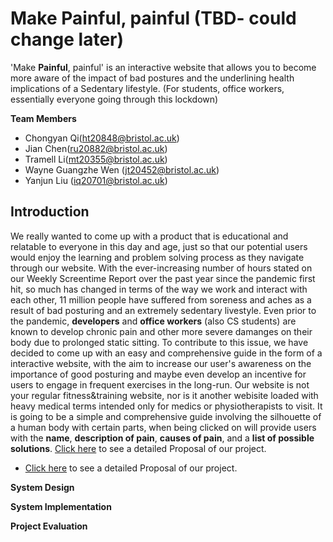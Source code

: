 # Make Painful, painful (TBD- could change later)
'Make **Painful**, painful' is an interactive website that allows you to become more aware of the impact of bad postures and the underlining health implications of a Sedentary lifestyle. (For students, office workers, essentially everyone going through this lockdown)


**Team Members**
- Chongyan Qi(ht20848@bristol.ac.uk)
- Jian Chen(ru20882@bristol.ac.uk)
- Tramell Li(mt20355@bristol.ac.uk)
- Wayne Guangzhe Wen (jt20452@bristol.ac.uk)
- Yanjun Liu (iq20701@bristol.ac.uk)

## Introduction 

We really wanted to come up with a product that is educational and relatable to everyone in this day and age, just so that our potential users would enjoy the learning and problem solving process as they navigate through our website. 
With the ever-increasing number of hours stated on our Weekly Screentime Report over the past year since the pandemic first hit, so much has changed in terms of the way we work and interact with each other, 11 million people have suffered from soreness and aches as a result of bad posturing and an extremely sedentary livestyle.
Even prior to the pandemic, **developers** and **office workers** (also CS students) are known to develop chronic pain and other more severe damanges on their body due to prolonged static sitting. 
To contribute to this issue, we have decided to come up with an easy and comprehensive guide in the form of a interactive website, with the aim to increase our user's awareness on the importance of good posturing and maybe even develop an incentive for users to engage in frequent exercises in the long-run. 
Our website is not your regular fitness&training website, nor is it another webisite loaded with heavy medical terms intended only for medics or physiotherapists to visit. It is going to be a simple and comprehensive guide involving the silhouette of a human body with certain parts, when being clicked on  will provide users with the **name**, **description of pain**, **causes of pain**, and a **list of possible solutions**. 
 [Click here] to see a detailed Proposal of our project.

- [Click here] to see a detailed Proposal of our project.    

**System Design**

**System Implementation**

**Project Evaluation**








  [Click here]: <https://uob.sharepoint.com/:w:/r/teams/grp-segp-uob/_layouts/15/Doc.aspx?sourcedoc=%7BF9B8C5CC-77DF-4742-88B0-99A2BEB4D443%7D&file=Project%20Proposal.docx&action=edit&mobileredirect=true&wdPreviousSession=556d5dda-651f-42a6-9a60-57269ae05844&wdOrigin=TEAMS-ELECTRON.teams.undefined>

   [Click here]:<https://youtu.be/RnjtnozAr50>
